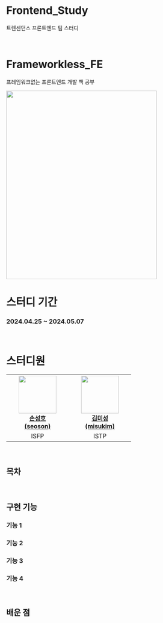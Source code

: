 # Frontend_Study
트렌센던스 프론트엔드 팀 스터디

<br />

# Frameworkless_FE
프레임워크없는 프론트엔드 개발 책 공부

<img src="https://github.com/BeyondPong/Frontend_Study/assets/84187086/fcc2a4ec-add4-4913-91c3-880a6eef5853" width="400" height="500" />


<br />

# 스터디 기간

### 2024.04.25 ~ 2024.05.07

<br />

# 스터디원

<table>
    <tr align="center">
        <td style="min-width: 150px;">
            <a href="https://github.com/Hosung99">
              <img src="https://github.com/Hosung99.png" width="100">
              <br />
              <b>손성호 </br>(seoson)</b>
            </a>
        </td>
        <td style="min-width: 150px;">
            <a href="https://github.com/mixsung">
              <img src="https://github.com/mixsung.png" width="100">
              <br />
              <b>김미성 </br>(misukim)</b>
            </a> 
        </td>
    </tr>
      <tr align="center">
        <td>
            ISFP
        </td>
        <td>
            ISTP
        </td>
    </tr>
</table>

<br />

## 목차

<br>

## 구현 기능

### 기능 1

### 기능 2

### 기능 3

### 기능 4

<br>

## 배운 점

<p align="justify">

</p>

<br>
